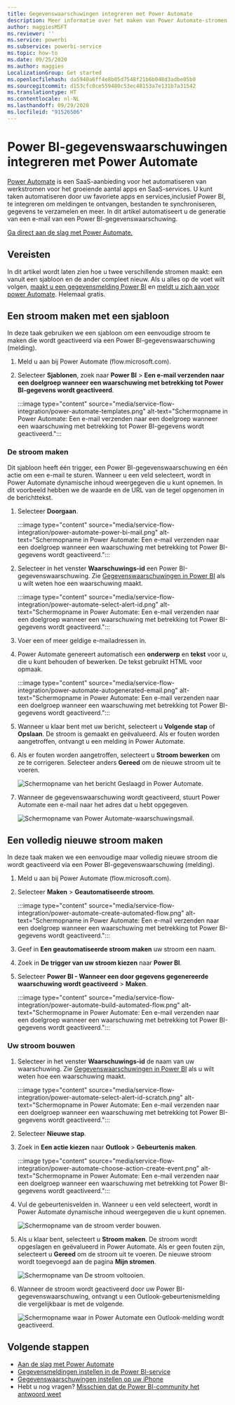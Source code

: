 ```yaml
---
title: Gegevenswaarschuwingen integreren met Power Automate
description: Meer informatie over het maken van Power Automate-stromen die worden geactiveerd met Power BI-gegevenswaarschuwingen.
author: maggiesMSFT
ms.reviewer: ''
ms.service: powerbi
ms.subservice: powerbi-service
ms.topic: how-to
ms.date: 09/25/2020
ms.author: maggies
LocalizationGroup: Get started
ms.openlocfilehash: da5940a6ff4e8b05d7548f21b6b048d3adbe05b0
ms.sourcegitcommit: d153cfc0ce559480c53ec48153a7e131b7a31542
ms.translationtype: HT
ms.contentlocale: nl-NL
ms.lasthandoff: 09/29/2020
ms.locfileid: "91526506"
---
```

# <a name="integrate-power-bi-data-alerts-with-power-automate"></a>Power BI-gegevenswaarschuwingen integreren met Power Automate

[Power Automate](/power-automate/getting-started) is een SaaS-aanbieding voor het automatiseren van werkstromen voor het groeiende aantal apps en SaaS-services. U kunt taken automatiseren door uw favoriete apps en services,inclusief Power BI, te integreren om meldingen te ontvangen, bestanden te synchroniseren, gegevens te verzamelen en meer. In dit artikel automatiseert u de generatie van een e-mail van een Power BI-gegevenswaarschuwing.

[Ga direct aan de slag met Power Automate.](/power-automate/getting-started)

## <a name="prerequisites"></a>Vereisten
In dit artikel wordt laten zien hoe u twee verschillende stromen maakt: een vanuit een sjabloon en de ander compleet nieuw. Als u alles op de voet wilt volgen, [maakt u een gegevensmelding Power BI](../create-reports/service-set-data-alerts.md) en [meldt u zich aan voor power Automate](https://flow.microsoft.com/#home-signup). Helemaal gratis.

## <a name="create-a-flow-from-a-template"></a>Een stroom maken met een sjabloon
In deze taak gebruiken we een sjabloon om een eenvoudige stroom te maken die wordt geactiveerd via een Power BI-gegevenswaarschuwing (melding).

1. Meld u aan bij Power Automate (flow.microsoft.com).
2. Selecteer **Sjablonen**, zoek naar **Power BI** > **Een e-mail verzenden naar een doelgroep wanneer een waarschuwing met betrekking tot Power BI-gegevens wordt geactiveerd**.
   
    :::image type="content" source="media/service-flow-integration/power-automate-templates.png" alt-text="Schermopname in Power Automate: Een e-mail verzenden naar een doelgroep wanneer een waarschuwing met betrekking tot Power BI-gegevens wordt geactiveerd.":::

### <a name="build-the-flow"></a>De stroom maken
Dit sjabloon heeft één trigger, een Power BI-gegevenswaarschuwing en één actie om een e-mail te sturen. Wanneer u een veld selecteert, wordt in Power Automate dynamische inhoud weergegeven die u kunt opnemen.  In dit voorbeeld hebben we de waarde en de URL van de tegel opgenomen in de berichttekst.

1. Selecteer **Doorgaan**.

    :::image type="content" source="media/service-flow-integration/power-automate-power-bi-mail.png" alt-text="Schermopname in Power Automate: Een e-mail verzenden naar een doelgroep wanneer een waarschuwing met betrekking tot Power BI-gegevens wordt geactiveerd.":::

1. Selecteer in het venster **Waarschuwings-id** een Power BI-gegevenswaarschuwing. Zie [Gegevenswaarschuwingen in Power BI](../create-reports/service-set-data-alerts.md) als u wilt weten hoe een waarschuwing maakt.
   
    :::image type="content" source="media/service-flow-integration/power-automate-select-alert-id.png" alt-text="Schermopname in Power Automate: Een e-mail verzenden naar een doelgroep wanneer een waarschuwing met betrekking tot Power BI-gegevens wordt geactiveerd.":::
2. Voer een of meer geldige e-mailadressen in.

3. Power Automate genereert automatisch een **onderwerp** en **tekst** voor u, die u kunt behouden of bewerken. De tekst gebruikt HTML voor opmaak.

    :::image type="content" source="media/service-flow-integration/power-automate-autogenerated-email.png" alt-text="Schermopname in Power Automate: Een e-mail verzenden naar een doelgroep wanneer een waarschuwing met betrekking tot Power BI-gegevens wordt geactiveerd.":::

1. Wanneer u klaar bent met uw bericht, selecteert u **Volgende stap** of **Opslaan**.  De stroom is gemaakt en geëvalueerd.  Als er fouten worden aangetroffen, ontvangt u een melding in Power Automate.
2. Als er fouten worden aangetroffen, selecteert u **Stroom bewerken** om ze te corrigeren. Selecteer anders **Gereed** om de nieuwe stroom uit te voeren.
   
   ![Schermopname van het bericht Geslaagd in Power Automate.](media/service-flow-integration/power-bi-flow-running.png)
5. Wanneer de gegevenswaarschuwing wordt geactiveerd, stuurt Power Automate een e-mail naar het adres dat u hebt opgegeven.  
   
   ![Schermopname van Power Automate-waarschuwingsmail.](media/service-flow-integration/power-bi-flow-email2.png)

## <a name="create-a-flow-from-scratch"></a>Een volledig nieuwe stroom maken
In deze taak maken we een eenvoudige maar volledig nieuwe stroom die wordt geactiveerd via een Power BI-gegevenswaarschuwing (melding).

1. Meld u aan bij Power Automate (flow.microsoft.com).
2. Selecteer **Maken** > **Geautomatiseerde stroom**.

    :::image type="content" source="media/service-flow-integration/power-automate-create-automated-flow.png" alt-text="Schermopname in Power Automate: Een e-mail verzenden naar een doelgroep wanneer een waarschuwing met betrekking tot Power BI-gegevens wordt geactiveerd.":::   
3. Geef in **Een geautomatiseerde stroom maken** uw stroom een naam.
1. Zoek in **De trigger van uw stroom kiezen** naar **Power BI**.
1. Selecteer **Power BI - Wanneer een door gegevens gegenereerde waarschuwing wordt geactiveerd** > **Maken**.

    :::image type="content" source="media/service-flow-integration/power-automate-build-automated-flow.png" alt-text="Schermopname in Power Automate: Een e-mail verzenden naar een doelgroep wanneer een waarschuwing met betrekking tot Power BI-gegevens wordt geactiveerd.":::

### <a name="build-your-flow"></a>Uw stroom bouwen
1. Selecteer in het venster **Waarschuwings-id** de naam van uw waarschuwing. Zie [Gegevenswaarschuwingen in Power BI](../create-reports/service-set-data-alerts.md) als u wilt weten hoe een waarschuwing maakt.

    :::image type="content" source="media/service-flow-integration/power-automate-select-alert-id-scratch.png" alt-text="Schermopname in Power Automate: Een e-mail verzenden naar een doelgroep wanneer een waarschuwing met betrekking tot Power BI-gegevens wordt geactiveerd.":::   

2. Selecteer **Nieuwe stap**.
   
3. Zoek in **Een actie kiezen** naar **Outlook** > **Gebeurtenis maken**.

    :::image type="content" source="media/service-flow-integration/power-automate-choose-action-create-event.png" alt-text="Schermopname in Power Automate: Een e-mail verzenden naar een doelgroep wanneer een waarschuwing met betrekking tot Power BI-gegevens wordt geactiveerd.":::   
4. Vul de gebeurtenisvelden in. Wanneer u een veld selecteert, wordt in Power Automate dynamische inhoud weergegeven die u kunt opnemen.
   
   ![Schermopname van de stroom verder bouwen.](media/service-flow-integration/power-bi-flow-event.png)
5. Als u klaar bent, selecteert u **Stroom maken**.  De stroom wordt opgeslagen en geëvalueerd in Power Automate. Als er geen fouten zijn, selecteert u **Gereed** om de stroom uit te voeren.  De nieuwe stroom wordt toegevoegd aan de pagina **Mijn stromen**.
   
   ![Schermopname van De stroom voltooien.](media/service-flow-integration/power-bi-flow-running.png)
6. Wanneer de stroom wordt geactiveerd door uw Power BI-gegevenswaarschuwing, ontvangt u een Outlook-gebeurtenismelding die vergelijkbaar is met de volgende.
   
    ![Schermopname waar in Power Automate een Outlook-melding wordt geactiveerd.](media/service-flow-integration/power-bi-flow-notice.png)

## <a name="next-steps"></a>Volgende stappen
* [Aan de slag met Power Automate](/power-automate/getting-started/)
* [Gegevensmeldingen instellen in de Power BI-service](../create-reports/service-set-data-alerts.md)
* [Gegevenswaarschuwingen instellen op uw iPhone](../consumer/mobile/mobile-set-data-alerts-in-the-mobile-apps.md)
* Hebt u nog vragen? [Misschien dat de Power BI-community het antwoord weet](https://community.powerbi.com/)
